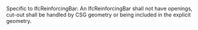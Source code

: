 Specific to IfcReinforcingBar: An IfcReinforcingBar shall not have openings, cut-out shall be handled by CSG geometry or being included in the explicit geometry.